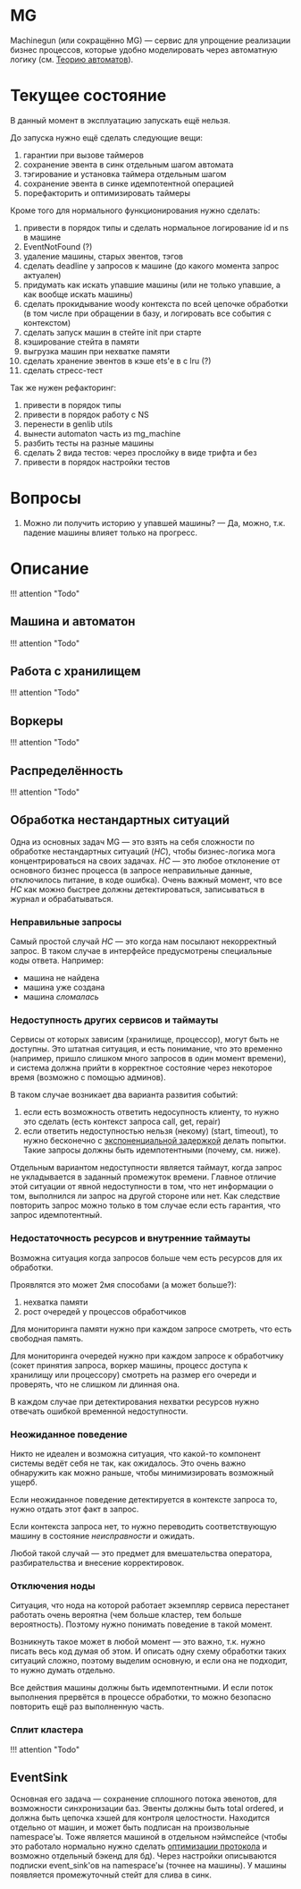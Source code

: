 # MG

Machinegun (или сокращённо MG) — сервис для упрощение реализации бизнес процессов, которые удобно моделировать через автоматную логику (см. [Теорию автоматов](https://en.wikipedia.org/wiki/Automata_theory)).

# Текущее состояние

В данный момент в эксплуатацию запускать ещё нельзя.

До запуска нужно ещё сделать следующие вещи:

1. гарантии при вызове таймеров
1. сохранение эвента в синк отдельным шагом автомата
1. тэгирование и установка таймера отдельным шагом
1. сохранение эвента в синке идемпотентной операцией
1. порефакторить и оптимизировать таймеры


Кроме того для нормального функционирования нужно сделать:

1. привести в порядок типы и сделать нормальное логирование id и ns в машине
1. EventNotFound (?)
1. удаление машины, старых эвентов, тэгов
1. сделать deadline у запросов к машине (до какого момента запрос актуален)
1. придумать как искать упавшие машины (или не только упавшие, а как вообще искать машины)
1. сделать прокидывание woody контекста по всей цепочке обработки (в том числе при обращении в базу, и логировать все события с контекстом)
1. сделать запуск машин в стейте init при старте
1. кэширование стейта в памяти
1. выгрузка машин при нехватке памяти
1. сделать хранение эвентов в кэше ets'е в с lru (?)
1. сделать стресс-тест


Так же нужен рефакторинг:

1. привести в порядок типы
1. привести в порядок работу с NS
1. перенести в genlib utils
1. вынести automaton часть из mg_machine
1. разбить тесты на разные машины
1. сделать 2 вида тестов: через прослойку в виде трифта и без
1. привести в порядок настройки тестов


# Вопросы

1. Можно ли получить историю у упавшей машины? — Да, можно, т.к. падение машины влияет только на прогресс.


# Описание

!!! attention "Todo"

## Машина и автоматон

!!! attention "Todo"

## Работа с хранилищем

!!! attention "Todo"

## Воркеры

!!! attention "Todo"

## Распределённость

!!! attention "Todo"

## Обработка нестандартных ситуаций

Одна из основных задач MG — это взять на себя сложности по обработке нестандартных ситуаций (_НС_), чтобы бизнес-логика мога концентрироваться на своих задачах.
_НС_ — это любое отклонение от основного бизнес процесса (в запросе неправильные данные, отключилось питание, в коде ошибка).
Очень важный момент, что все _НС_ как можно быстрее должны детектироваться, записываться в журнал и обрабатываться.


### Неправильные запросы

Самый простой случай _НС_ — это когда нам посылают некорректный запрос. В таком случае в интерфейсе предусмотрены специальные коды ответа.
Например:
 * машина не найдена
 * машина уже создана
 * машина _сломалась_


### Недоступность других сервисов и таймауты

Сервисы от которых зависим (хранилище, процессор), могут быть не доступны. Это штатная ситуация, и есть понимание, что это временно (например, пришло слишком много запросов в один момент времени), и система должна прийти в корректное состояние через некоторое время (возможно с помощью админов).

В таком случае возникает два варианта развития событий:

 1. если есть возможность ответить недосупность клиенту, то нужно это сделать (есть контекст запроса call, get, repair)
 1. если ответить недоступностью нельзя (некому) (start, timeout), то нужно бесконечно с [экспоненциальной задержкой](https://en.wikipedia.org/wiki/Exponential_backoff) делать попытки. Такие запросы должны быть идемпотентными (почему, см. ниже).

Отдельным вариантом недоступности является таймаут, когда запрос не укладывается в заданный промежуток времени. Главное отличие этой ситуации от явной недоступности в том, что нет информации о том, выполнился ли запрос на другой стороне или нет. Как следствие повторить запрос можно только в том случае если есть гарантия, что запрос идемпотентный.


### Недостаточность ресурсов и внутренние таймауты

Возможна ситуация когда запросов больше чем есть ресурсов для их обработки.

Проявлятся это может 2мя способами (а может больше?):

1. нехватка памяти
1. рост очередей у процессов обработчиков

Для мониторинга памяти нужно при каждом запросе смотреть, что есть свободная память.

Для мониторинга очередей нужно при каждом запросе к обработчику (сокет принятия запроса, воркер машины, процесс доступа к хранилищу или процессору) смотреть на размер его очереди и проверять, что не слишком ли длинная она.

В каждом случае при детектирования нехватки ресурсов нужно отвечать ошибкой временной недоступности.


### Неожиданное поведение

Никто не идеален и возможна ситуация, что какой-то компонент системы ведёт себя не так, как ожидалось. Это очень важно обнаружить как можно раньше, чтобы минимизировать возможный ущерб.

Если неожиданное поведение детектируется в контексте запроса то, нужно отдать этот факт в запрос.

Если контекста запроса нет, то нужно переводить соответствующую машину в состояние _неисправности_ и ожидать.

Любой такой случай — это предмет для вмешательства оператора, разбирательства и внесение корректировок.


### Отключения ноды

Ситуация, что нода на которой работает экземпляр сервиса перестанет работать очень вероятна (чем больше кластер, тем больше вероятность). Поэтому нужно понимать поведение в такой момент. 

Возникнуть такое может в любой момент — это важно, т.к. нужно писать весь код думая об этом. И описать одну схему обработки таких ситуаций сложно, поэтому выделим основную, и если она не подходит, то нужно думать отдельно.

Все действия машины должны быть идемпотентными. И если поток выполнения прервётся в процессе обработки, то можно безопасно повторить ещё раз выполненную часть.

### Сплит кластера

!!! attention "Todo"


## EventSink

Основная его задача — сохранение сплошного потока эвенотов, для возможности синхронизации баз. Эвенты должны быть total ordered, и должна быть цепочка хэшей для контроля целостности.
Находится отдельно от машин, и может быть подписан на произвольные namespace'ы. Тоже является машиной в отдельном нэймспейсе (чтобы это работало нормально нужно сделать [оптимизации протокола](https://github.com/rbkmoney/damsel/pull/38) и возможно отдельный бэкенд для бд).
Через настройки описываются подписки event_sink'ов на namespace'ы (точнее на машины).
У машины появляется промежуточный стейт для слива в синк.

